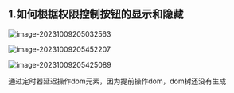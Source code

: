 ## 1.如何根据权限控制按钮的显示和隐藏

![image-20231009205032563](https://ttqblogimg.oss-cn-beijing.aliyuncs.com/image-20231009205032563.png)

![image-20231009205452207](https://ttqblogimg.oss-cn-beijing.aliyuncs.com/image-20231009205452207.png)



![image-20231009205425089](https://ttqblogimg.oss-cn-beijing.aliyuncs.com/image-20231009205425089.png)

通过定时器延迟操作dom元素，因为提前操作dom，dom树还没有生成
